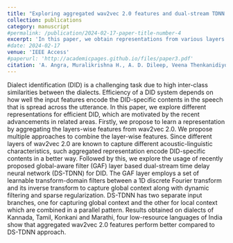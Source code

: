 ```yaml
---
title: "Exploring aggregated wav2vec 2.0 features and dual-stream TDNN for efficient spoken dialect identification"
collection: publications
category: manuscript
#permalink: /publication/2024-02-17-paper-title-number-4
excerpt: 'In this paper, we obtain representations from various layers of wav2vec 2.0 and aggregate them using various pooling strategies. Pooling is applied across both time and layers to obtain utterance-level representation suitable for the task of spoken dialect identification. We also use recently proposed DS-TDNN to obtain representations suitable for the task of dialect identification.'
#date: 2024-02-17
venue: 'IEEE Access'
#paperurl: 'http://academicpages.github.io/files/paper3.pdf'
citation: 'A. Angra, Muralikrishna H., A. D. Dileep, Veena Thenkanidiyoor, “Exploring aggregated wav2vec 2.0 features and dual-stream TDNN for efficient spoken dialect identification” Communicated'
---
```


Dialect identification (DID) is a challenging task due to high inter-class similarities between the dialects. Efficiency of a DID system depends on how well the input features encode the DID-specific contents in the speech that is spread across the utterance. In this paper, we explore different representations for efficient DID, which are motivated by the recent advancements in related areas. Firstly, we propose to learn a representation by aggregating the layers-wise features from wav2vec 2.0. We propose multiple approaches to combine the layer-wise features. Since different layers of wav2vec 2.0 are known to capture different acoustic-linguistic characteristics, such aggregated representation encode DID-specific contents in a better way. Followed by this, we explore the usage of recently proposed global-aware filter (GAF) layer based dual-stream time delay neural network (DS-TDNN) for DID. The GAF layer employs a set of learnable transform-domain filters between a 1D discrete Fourier transform and its inverse transform to capture global context along with dynamic filtering and sparse regularization. DS-TDNN has two separate input branches, one for capturing global context and the other for local context which are combined in a parallel pattern. Results obtained on dialects of Kannada, Tamil, Konkani and Marathi, four low-resource languages of India show that aggregated wav2vec 2.0 features perform better compared to DS-TDNN approach.

